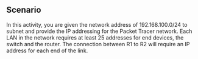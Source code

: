 ## Scenario
In this activity, you are given the network address of 192.168.100.0/24 to subnet and provide the IP addressing for the Packet Tracer network. Each LAN in the network requires at least 25 addresses for end devices, the switch and the router. The connection between R1 to R2 will require an IP address for each end of the link.

